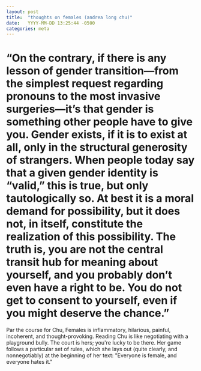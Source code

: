 ```yaml
---
layout: post
title:  "thoughts on females (andrea long chu)"
date:   YYYY-MM-DD 13:25:44 -0500
categories: meta
---
```


# “On the contrary, if there is any lesson of gender transition—from the simplest request regarding pronouns to the most invasive surgeries—it’s that gender is something other people have to give you. Gender exists, if it is to exist at all, only in the structural generosity of strangers. When people today say that a given gender identity is “valid,” this is true, but only tautologically so. At best it is a moral demand for possibility, but it does not, in itself, constitute the realization of this possibility. The truth is, you are not the central transit hub for meaning about yourself, and you probably don’t even have a right to be. You do not get to consent to yourself, even if you might deserve the chance.”

Par the course for Chu, Females is inflammatory, hilarious, painful, incoherent, and thought-provoking. Reading Chu is like negotiating with a playground bully.  The court is hers; you're lucky to be there. Her game follows a particular set of rules, which she lays out (quite clearly, and nonnegotiably) at the beginning of her text: "Everyone is female, and everyone hates it." 
